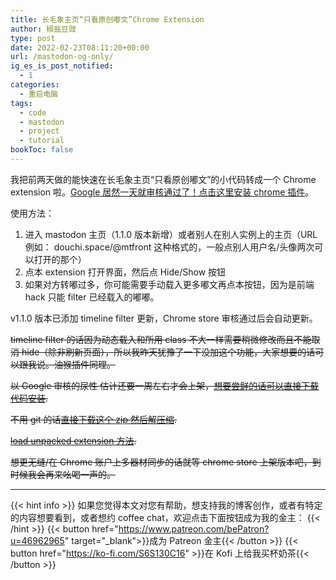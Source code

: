 ```yaml
---
title: 长毛象主页“只看原创嘟文”Chrome Extension
author: 椒盐豆豉
type: post
date: 2022-02-23T08:11:20+00:00
url: /mastodon-og-only/
ig_es_is_post_notified:
  - 1
categories:
  - 重启电脑
tags:
  - code
  - mastodon
  - project
  - tutorial
bookToc: false
---
```


我把前两天做的能快速在长毛象主页“只看原创嘟文”的小代码转成一个 Chrome extension 啦。[Google 居然一天就审核通过了！点击这里安装 chrome 插件](https://chrome.google.com/webstore/detail/original-toots-only/jmkgmhecpnacpoilpekodceagbidllnj)。

使用方法：

1. 进入 mastodon 主页（1.1.0 版本新增）或者别人在别人实例上的主页（URL 例如： douchi.space/@mtfront 这种格式的，一般点别人用户名/头像两次可以打开的那个）
2. 点本 extension 打开界面，然后点 Hide/Show 按钮
3. 如果对方转嘟过多，你可能需要手动载入更多嘟文再点本按钮，因为是前端 hack 只能 filter 已经载入的嘟嘟。

v1.1.0 版本已添加 timeline filter 更新，Chrome store 审核通过后会自动更新。

~~timeline filter 的话因为动态载入和所用 class 不大一样需要稍微修改而且不能取消 hide（除非刷新页面），所以我昨天犹豫了一下没加这个功能，大家想要的话可以跟我说。油猴插件同理。~~

~~以 Google 审核的尿性 估计还要一周左右才会上架，[想要尝鲜的话可以直接下载代码安装](https://github.com/mtfront/mastodon-og-only).~~

~~不用 git 的话[直接下载这个 zip 然后解压缩](https://github.com/mtfront/mastodon-og-only/blob/master/mastodon-og-only-v1.0.0.zip).~~

~~[load unpacked extension 方法](https://developer.chrome.com/docs/extensions/mv3/getstarted/#unpacked).~~

~~想更无缝/在 Chrome 账户上多器材同步的话就等 chrome store 上架版本吧，到时候我会再来吆喝一声的。~~

---
{{< hint info >}}
如果您觉得本文对您有帮助，想支持我的博客创作，或者有特定的内容想要看到，或者想约 coffee chat，欢迎点击下面按钮成为我的金主：
{{< /hint >}}
{{< button href="https://www.patreon.com/bePatron?u=46962965" target="_blank">}}成为 Patreon 金主{{< /button >}}
{{< button href="https://ko-fi.com/S6S130C16" >}}在 Kofi 上给我买杯奶茶{{< /button >}}